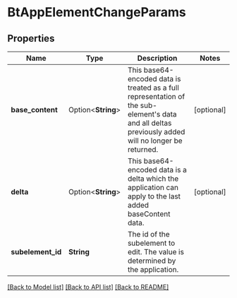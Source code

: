 # BtAppElementChangeParams

## Properties

Name | Type | Description | Notes
------------ | ------------- | ------------- | -------------
**base_content** | Option<**String**> | This base64-encoded data is treated as a full representation of the sub-element's data and all deltas previously added will no longer be returned. | [optional]
**delta** | Option<**String**> | This base64-encoded data is a delta which the application can apply to the last added baseContent data. | [optional]
**subelement_id** | **String** | The id of the subelement to edit. The value is determined by the application. | 

[[Back to Model list]](../README.md#documentation-for-models) [[Back to API list]](../README.md#documentation-for-api-endpoints) [[Back to README]](../README.md)



